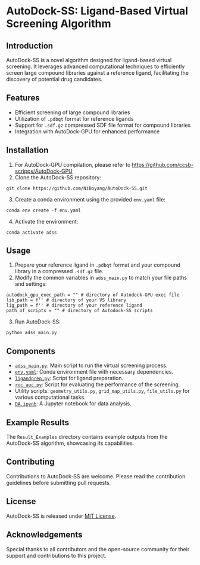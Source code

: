 # AutoDock-SS: Ligand-Based Virtual Screening Algorithm

## Introduction
AutoDock-SS is a novel algorithm designed for ligand-based virtual screening. It leverages advanced computational techniques to efficiently screen large compound libraries against a reference ligand, facilitating the discovery of potential drug candidates.

## Features
- Efficient screening of large compound libraries
- Utilization of `.pdbqt` format for reference ligands
- Support for `.sdf.gz` compressed SDF file format for compound libraries
- Integration with AutoDock-GPU for enhanced performance

## Installation
1. For AutoDock-GPU compilation, please refer to https://github.com/ccsb-scripps/AutoDock-GPU
2. Clone the AutoDock-SS repository:
```
git clone https://github.com/NiBoyang/AutoDock-SS.git
```
3. Create a conda environment using the provided `env.yaml` file:
```
conda env create -f env.yaml
```
4. Activate the environment:
```
conda activate adss
```

## Usage
1. Prepare your reference ligand in `.pdbqt` format and your compound library in a compressed `.sdf.gz` file.
2. Modify the common variables in `adss_main.py` to match your file paths and settings:
```
autodock_gpu_exec_path = "" # directory of Autodock-GPU exec file
lib_path = f'' # directory of your VS library
lig_path = f'' # directory of your reference ligand
path_of_scripts = "" # directory of Autodock-SS scripts
```
3. Run AutoDock-SS:
```
python adss_main.py
```

## Components
- [`adss_main.py`](https://github.com/NiBoyang/AutoDock-SS/blob/master/adss_main.py): Main script to run the virtual screening process.
- [`env.yaml`](https://github.com/NiBoyang/AutoDock-SS/blob/master/env.yaml): Conda environment file with necessary dependencies.
- [`ligandprep.py`](https://github.com/NiBoyang/AutoDock-SS/blob/master/ligandprep.py): Script for ligand preparation.
- [`roc_auc.py`](https://github.com/NiBoyang/AutoDock-SS/blob/master/roc_auc.py): Script for evaluating the performance of the screening.
- Utility scripts: `geometry_utils.py`, `grid_map_utils.py`, `file_utils.py` for various computational tasks.
- [`DA.ipynb`](https://github.com/NiBoyang/AutoDock-SS/blob/master/DA.ipynb): A Jupyter notebook for data analysis.

## Example Results
The `Result_Examples` directory contains example outputs from the AutoDock-SS algorithm, showcasing its capabilities.

## Contributing
Contributions to AutoDock-SS are welcome. Please read the contribution guidelines before submitting pull requests.

## License
AutoDock-SS is released under [MIT License](https://opensource.org/licenses/MIT).

## Acknowledgements
Special thanks to all contributors and the open-source community for their support and contributions to this project.

